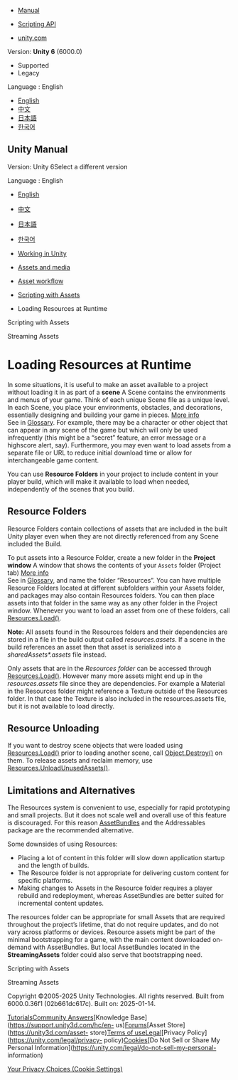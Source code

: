[](https://docs.unity3d.com)

  * [Manual](../Manual/index.html)
  * [Scripting API](../ScriptReference/index.html)

  * [unity.com](https://unity.com/)

Version: **Unity 6** (6000.0)

  * Supported
  * Legacy

Language : English

  * [English](/Manual/LoadingResourcesatRuntime.html)
  * [中文](/cn/current/Manual/LoadingResourcesatRuntime.html)
  * [日本語](/ja/current/Manual/LoadingResourcesatRuntime.html)
  * [한국어](/kr/current/Manual/LoadingResourcesatRuntime.html)

[](https://docs.unity3d.com)

## Unity Manual

Version: Unity 6Select a different version

Language : English

  * [English](/Manual/LoadingResourcesatRuntime.html)
  * [中文](/cn/current/Manual/LoadingResourcesatRuntime.html)
  * [日本語](/ja/current/Manual/LoadingResourcesatRuntime.html)
  * [한국어](/kr/current/Manual/LoadingResourcesatRuntime.html)

  * [Working in Unity](working-in-unity.html)
  * [Assets and media](assets-and-media.html)
  * [Asset workflow](AssetWorkflow.html)
  * [Scripting with Assets](ScriptingAssets.html)
  * Loading Resources at Runtime

[](ScriptingAssets.html)

Scripting with Assets

[](StreamingAssets.html)

Streaming Assets

# Loading Resources at Runtime

In some situations, it is useful to make an asset available to a project
without loading it in as part of a **scene** A Scene contains the environments
and menus of your game. Think of each unique Scene file as a unique level. In
each Scene, you place your environments, obstacles, and decorations,
essentially designing and building your game in pieces. [More
info](CreatingScenes.html)  
See in [Glossary](Glossary.html#Scene). For example, there may be a character
or other object that can appear in any scene of the game but which will only
be used infrequently (this might be a “secret” feature, an error message or a
highscore alert, say). Furthermore, you may even want to load assets from a
separate file or URL to reduce initial download time or allow for
interchangeable game content.

You can use **Resource Folders** in your project to include content in your
player build, which will make it available to load when needed, independently
of the scenes that you build.

## Resource Folders

Resource Folders contain collections of assets that are included in the built
Unity player even when they are not directly referenced from any Scene
included the Build.

To put assets into a Resource Folder, create a new folder in the **Project
window** A window that shows the contents of your `Assets` folder (Project
tab) [More info](ProjectView.html)  
See in [Glossary](Glossary.html#Projectwindow), and name the folder
“Resources”. You can have multiple Resource Folders located at different
subfolders within your Assets folder, and packages may also contain Resources
folders. You can then place assets into that folder in the same way as any
other folder in the Project window. Whenever you want to load an asset from
one of these folders, call
[Resources.Load()](../ScriptReference/Resources.Load.html).

**Note:** All assets found in the Resources folders and their dependencies are
stored in a file in the build output called _resources.assets_. If a scene in
the build references an asset then that asset is serialized into a
_sharedAssets*.assets_ file instead.

Only assets that are in the _Resources folder_ can be accessed through
[Resources.Load()](../ScriptReference/Resources.Load.html). However many more
assets might end up in the _resources.assets_ file since they are
dependencies. For example a Material in the Resources folder might reference a
Texture outside of the Resources folder. In that case the Texture is also
included in the resources.assets file, but it is not available to load
directly.

## Resource Unloading

If you want to destroy scene objects that were loaded using
[Resources.Load()](../ScriptReference/Resources.Load.html) prior to loading
another scene, call [Object.Destroy()](../ScriptReference/Object.Destroy.html)
on them. To release assets and reclaim memory, use
[Resources.UnloadUnusedAssets()](../ScriptReference/Resources.UnloadUnusedAssets.html).

## Limitations and Alternatives

The Resources system is convenient to use, especially for rapid prototyping
and small projects. But it does not scale well and overall use of this feature
is discouraged. For this reason [AssetBundles](AssetBundlesIntro.html) and the
Addressables package are the recommended alternative.

Some downsides of using Resources:

  * Placing a lot of content in this folder will slow down application startup and the length of builds.
  * The Resource folder is not appropriate for delivering custom content for specific platforms.
  * Making changes to Assets in the Resource folder requires a player rebuild and redeployment, whereas AssetBundles are better suited for incremental content updates.

The resources folder can be appropriate for small Assets that are required
throughout the project’s lifetime, that do not require updates, and do not
vary across platforms or devices. Resource assets might be part of the minimal
bootstrapping for a game, with the main content downloaded on-demand with
AssetBundles. But local AssetBundles located in the **StreamingAssets** folder
could also serve that bootstrapping need.

[](ScriptingAssets.html)

Scripting with Assets

[](StreamingAssets.html)

Streaming Assets

Copyright ©2005-2025 Unity Technologies. All rights reserved. Built from
6000.0.36f1 (02b661dc617c). Built on: 2025-01-14.

[Tutorials](https://learn.unity.com/)[Community
Answers](https://answers.unity3d.com)[Knowledge
Base](https://support.unity3d.com/hc/en-
us)[Forums](https://forum.unity3d.com)[Asset Store](https://unity3d.com/asset-
store)[Terms of
use](https://docs.unity3d.com/Manual/TermsOfUse.html)[Legal](https://unity.com/legal)[Privacy
Policy](https://unity.com/legal/privacy-
policy)[Cookies](https://unity.com/legal/cookie-policy)[Do Not Sell or Share
My Personal Information](https://unity.com/legal/do-not-sell-my-personal-
information)

[Your Privacy Choices (Cookie Settings)](javascript:void\(0\);)

